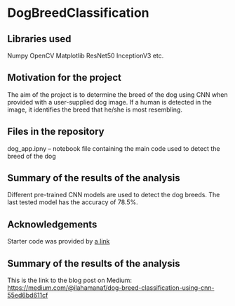 # DogBreedClassification

## Libraries used
Numpy
OpenCV
Matplotlib
ResNet50 
InceptionV3 etc.

## Motivation for the project 
The aim of the project is to determine the breed of the dog using CNN when provided with a user-supplied dog image. 
If a human is detected in the image, it identifies the breed that he/she is most resembling.

## Files in the repository 
dog_app.ipny – notebook file containing the main code used to detect the breed of the dog

## Summary of the results of the analysis 
Different pre-trained CNN models are used to detect the dog breeds. The last tested model has the accuracy of 78.5%.

## Acknowledgements 
Starter code was provided by [a link](https://www.udacity.com/)

## Summary of the results of the analysis
This is the link to the blog post on Medium: https://medium.com/@ilahamanaf/dog-breed-classification-using-cnn-55ed6bd611cf
